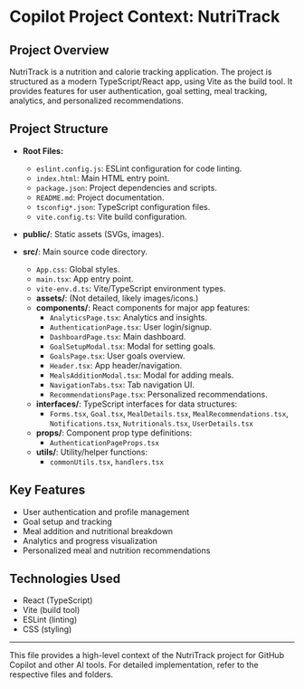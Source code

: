 # Copilot Project Context: NutriTrack

## Project Overview
NutriTrack is a nutrition and calorie tracking application. The project is structured as a modern TypeScript/React app, using Vite as the build tool. It provides features for user authentication, goal setting, meal tracking, analytics, and personalized recommendations.

## Project Structure

- **Root Files:**
  - `eslint.config.js`: ESLint configuration for code linting.
  - `index.html`: Main HTML entry point.
  - `package.json`: Project dependencies and scripts.
  - `README.md`: Project documentation.
  - `tsconfig*.json`: TypeScript configuration files.
  - `vite.config.ts`: Vite build configuration.

- **public/**: Static assets (SVGs, images).

- **src/**: Main source code directory.
  - `App.css`: Global styles.
  - `main.tsx`: App entry point.
  - `vite-env.d.ts`: Vite/TypeScript environment types.
  - **assets/**: (Not detailed, likely images/icons.)
  - **components/**: React components for major app features:
    - `AnalyticsPage.tsx`: Analytics and insights.
    - `AuthenticationPage.tsx`: User login/signup.
    - `DashboardPage.tsx`: Main dashboard.
    - `GoalSetupModal.tsx`: Modal for setting goals.
    - `GoalsPage.tsx`: User goals overview.
    - `Header.tsx`: App header/navigation.
    - `MealsAdditionModal.tsx`: Modal for adding meals.
    - `NavigationTabs.tsx`: Tab navigation UI.
    - `RecommendationsPage.tsx`: Personalized recommendations.
  - **interfaces/**: TypeScript interfaces for data structures:
    - `Forms.tsx`, `Goal.tsx`, `MealDetails.tsx`, `MealRecommendations.tsx`, `Notifications.tsx`, `Nutritionals.tsx`, `UserDetails.tsx`
  - **props/**: Component prop type definitions:
    - `AuthenticationPageProps.tsx`
  - **utils/**: Utility/helper functions:
    - `commonUtils.tsx`, `handlers.tsx`

## Key Features
- User authentication and profile management
- Goal setup and tracking
- Meal addition and nutritional breakdown
- Analytics and progress visualization
- Personalized meal and nutrition recommendations

## Technologies Used
- React (TypeScript)
- Vite (build tool)
- ESLint (linting)
- CSS (styling)

---
This file provides a high-level context of the NutriTrack project for GitHub Copilot and other AI tools. For detailed implementation, refer to the respective files and folders.
